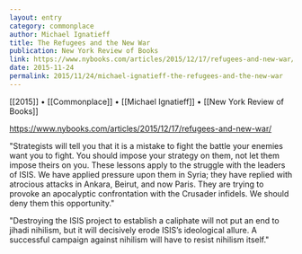 ```yaml
---
layout: entry
category: commonplace
author: Michael Ignatieff
title: The Refugees and the New War
publication: New York Review of Books
link: https://www.nybooks.com/articles/2015/12/17/refugees-and-new-war/
date: 2015-11-24
permalink: 2015/11/24/michael-ignatieff-the-refugees-and-the-new-war
---
```


[[2015]] • [[Commonplace]] • [[Michael Ignatieff]] • [[New York Review of Books]]

https://www.nybooks.com/articles/2015/12/17/refugees-and-new-war/

"Strategists will tell you that it is a mistake to fight the battle your enemies want you to fight. You should impose your strategy on them, not let them impose theirs on you. These lessons apply to the struggle with the leaders of ISIS. We have applied pressure upon them in Syria; they have replied with atrocious attacks in Ankara, Beirut, and now Paris. They are trying to provoke an apocalyptic confrontation with the Crusader infidels. We should deny them this opportunity."
 
"Destroying the ISIS project to establish a caliphate will not put an end to jihadi nihilism, but it will decisively erode ISIS’s ideological allure. A successful campaign against nihilism will have to resist nihilism itself."
